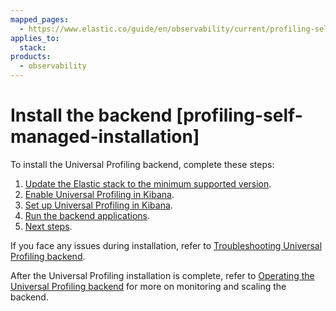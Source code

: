 ```yaml
---
mapped_pages:
  - https://www.elastic.co/guide/en/observability/current/profiling-self-managed-installation.html
applies_to:
  stack:
products:
  - observability
---
```


# Install the backend [profiling-self-managed-installation]

To install the Universal Profiling backend, complete these steps:

1. [Update the Elastic stack to the minimum supported version](step-1-update-stack.md).
2. [Enable Universal Profiling in Kibana](step-2-enable-universal-profiling-in-kibana.md).
3. [Set up Universal Profiling in Kibana](step-3-set-up-universal-profiling-in-kibana.md).
4. [Run the backend applications](step-4-run-backend-applications.md).
5. [Next steps](step-5-next-steps.md).

If you face any issues during installation, refer to [Troubleshooting Universal Profiling backend](/troubleshoot/observability/troubleshoot-your-universal-profiling-agent-deployment/troubleshoot-universal-profiling-backend.md).

After the Universal Profiling installation is complete, refer to [Operating the Universal Profiling backend](operate-universal-profiling-backend.md) for more on monitoring and scaling the backend.






